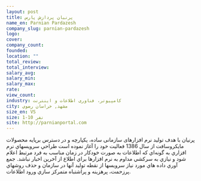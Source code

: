 ```yaml
---
layout: post
title: پرنیان پردازش پارس
name_en: Parnian Pardazesh
company_slug: parnian-pardazesh
logo: 
cover: 
company_count:
founded:
location: ""
total_review: 
total_interview: 
salary_avg: 
salary_min: 
salary_max: 
rate: 
view_count: 
industry: کامپیوتر، فناوری اطلاعات و اینترنت
city: مشهد, خراسان رضوي
size_en: VS
size: 1-10 نفر
site: http://parnianportal.com
---
```


پرنيان با هدف تولید نرم افزارهای سازمانی ساده، یکپارچه و در دسترس بر ​پایه محصولات مایکروسافت از سال 1386 فعاليت خود را آغاز نموده است  طراحي سرويسهاي نرم افزاري به گونه‌اي كه اطلاعات به صورت خودكار در زمان مناسب به فرد مرتبط اعلام شود و نيازي به سركشي مداوم به نرم افزارها براي اطلاع از آخرين اخبار نباشد. جمع آوري داده هاي مورد نياز سرويسها از نقطه توليد آنها در سازمان و حذف روشهاي پرزحمت، پرهزينه و پراشتباه متمركز سازي ورود اطلاعات.

